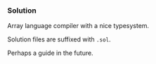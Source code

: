 ### Solution

Array language compiler with a nice typesystem.

Solution files are suffixed with `.sol`.

Perhaps a guide in the future.
